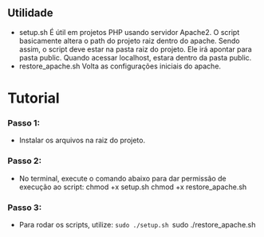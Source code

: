 ## Utilidade
- setup.sh
    É útil em projetos PHP usando servidor Apache2. O script basicamente altera o path do projeto raiz dentro do apache. Sendo assim, o script deve estar na pasta raiz do projeto. Ele irá apontar para pasta public. Quando acessar localhost, estara dentro da pasta public.
- restore_apache.sh
    Volta as configurações iniciais do apache.

# Tutorial
### Passo 1:
- Instalar os arquivos na raiz do projeto.

### Passo 2:
- No terminal, execute o comando abaixo para dar permissão de execução ao script:
chmod +x setup.sh
chmod +x restore_apache.sh

### Passo 3:
- Para rodar os scripts, utilize:
`sudo ./setup.sh
`sudo ./restore_apache.sh
